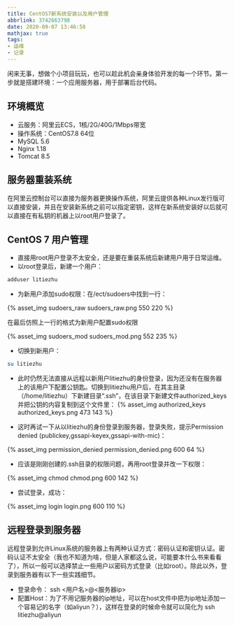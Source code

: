 ```yaml
---
title: CentOS7新系统安装以及用户管理
abbrlink: 3742663798
date: 2020-09-07 13:46:58
mathjax: true
tags:
- 运维
- 记录
---
```


闲来无事，想做个小项目玩玩，也可以趁此机会亲身体验开发的每一个环节。第一步就是搭建环境：一个应用服务器，用于部署后台代码。

## 环境概览

* 云服务：阿里云ECS，1核/2G/40G/1Mbps带宽
* 操作系统：CentOS7.8 64位
* MySQL 5.6
* Nginx 1.18
* Tomcat 8.5

<!-- more -->

## 服务器重装系统

在阿里云控制台可以直接为服务器更换操作系统，阿里云提供各种Linux发行版可以直接安装，并且在安装新系统之前可以指定密钥，这样在新系统安装好以后就可以直接在有私钥的机器上以root用户登录了。

## CentOS 7 用户管理

* 直接用root用户登录不太安全，还是要在重装系统后新建用户用于日常运维。
* 以root登录后，新建一个用户：

```bash
adduser litiezhu
```

* 为新用户添加sudo权限：在/ect/sudoers中找到一行：

{% asset_img sudoers_raw sudoers_raw.png 550 220 %}

在最后仿照上一行的格式为新用户配置sudo权限

{% asset_img sudoers_mod sudoers_mod.png 552 235 %}

* 切换到新用户：

```bash
su litiezhu
```

* 此时仍然无法直接从远程以新用户litiezhu的身份登录，因为还没有在服务器上的该用户下配置公钥匙。切换到litiezhu用户后，在其主目录（/home/litiezhu）下新建目录“.ssh”，在该目录下新建文件authorized_keys并把公钥的内容复制到这个文件里：
{% asset_img authorized_keys authorized_keys.png 473 143 %}

* 这时再试一下从以litiezhu的身份登录到服务器，登录失败，提示Permission denied (publickey,gssapi-keyex,gssapi-with-mic)：

{% asset_img permission_denied permission_denied.png 600 64 %}
* 应该是刚刚创建的.ssh目录的权限问题，再用root登录并改一下权限：

{% asset_img chmod chmod.png 600 142 %}

* 尝试登录，成功：

{% asset_img login login.png 600 110 %}

## 远程登录到服务器

远程登录到允许Linux系统的服务器上有两种认证方式：密码认证和密钥认证。密码认证不太安全（我也不知道为啥，但是人家都这么说，可能要本什么书来看看了），所以一般可以选择禁止一些用户以密码方式登录（比如root）。除此以外，登录到服务器有以下一些实践细节。

* 登录命令： ssh <用户名>@<服务器ip>
* 配置Host：为了不用记服务器的ip地址，可以在host文件中把为ip地址添加一个容易记的名字（如aliyun？），这样在登录的时候命令就可以简化为 ssh litiezhu@aliyun

